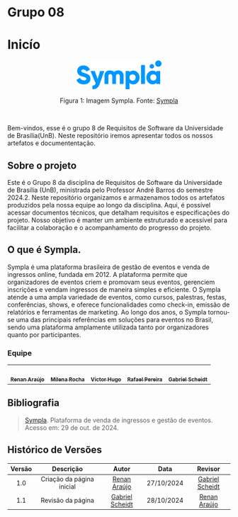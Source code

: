 # Grupo 08

# Inicío 

<div align="center">
    <img src="https://github.com/Requisitos-de-Software/2024.2-Sympla/raw/b62b14865d297c091d1007a6a1009076e999527b/docs/assets/sympla.png" style="width:20vw"/>
    <p> Figura 1: Imagem Sympla. Fonte: <a href="https://www.sympla.com.br/">Sympla</a></p> 
</div>

<br>

<p style="text-align: center;">

Bem-vindos, esse é o grupo 8 de Requisitos de Software da Universidade de Brasília(UnB). Neste repositório iremos apresentar todos os nossos artefatos e documententação.
</p>

## Sobre o projeto

Este é o Grupo 8 da disciplina de Requisitos de Software da Universidade de Brasília (UnB), ministrada pelo Professor André Barros do semestre 2024.2. Neste repositório organizamos e armazenamos todos os artefatos produzidos pela nossa equipe ao longo da disciplina. Aqui, é possível acessar documentos técnicos, que detalham requisitos e especificações do projeto. Nosso objetivo é manter um ambiente estruturado e acessível para facilitar a colaboração e o acompanhamento do progresso do projeto.

## O que é Sympla.

Sympla é uma plataforma brasileira de gestão de eventos e venda de ingressos online, fundada em 2012. A plataforma permite que organizadores de eventos criem e promovam seus eventos, gerenciem inscrições e vendam ingressos de maneira simples e eficiente. O Sympla atende a uma ampla variedade de eventos, como cursos, palestras, festas, conferências, shows, e oferece funcionalidades como check-in, emissão de relatórios e ferramentas de marketing. Ao longo dos anos, o Sympla tornou-se uma das principais referências em soluções para eventos no Brasil, sendo uma plataforma amplamente utilizada tanto por organizadores quanto por participantes.



### **Equipe**
<table>
  <tr>
     <td align="center"><a href="https://github.com/renantfm4"><img style="border-radius: 50%;" src="https://avatars.githubusercontent.com/u/111506459?v=4" width="150px;" alt=""/><br /><sub><b>Renan Araújo</b></sub></a><br />
    <td align="center"><a href="https://github.com/MilenaFRocha"><img style="border-radius: 50%;" src="https://avatars.githubusercontent.com/u/104432227?v=4" width="150px;" alt=""/><br /><sub><b>Milena Rocha</b></sub></a><br />
    <td align="center"><a href="https://github.com/VHbernardes"><img style="border-radius: 50%;" src="https://avatars.githubusercontent.com/u/151786821?v=4" width="150px;" alt=""/><br /><sub><b>Victor Hugo</b></sub></a><br />
    <td align="center"><a href="https://github.com/rafgpereira"><img style="border-radius: 50%;" src="https://avatars.githubusercontent.com/u/81361524?v=4" width="150px;" alt=""/><br /><sub><b>Rafael Pereira</b></sub></a><br />
    <td align="center"><a href="https://github.com/Gxaite"><img style="border-radius: 50%;" src="https://avatars.githubusercontent.com/u/111130521?v=4" width="150px;" alt=""/><br /><sub><b>Gabriel Scheidt</b></sub></a><br />

</tr>
</table>

## **Bibliografia**

> <a id="FRM1" href="#anchor_1"></a> [Sympla](https://www.sympla.com.br/). Plataforma de venda de ingressos e gestão de eventos. Acesso em: 29 de out. de 2024.

## Histórico de Versões


| Versão |          Descrição              |     Autor      |      Data      |   Revisor     |  
|:------:|:-------------------------------:|:--------------:|:--------------:|:-------------:|
|  1.0   | Criação da página inicial | [Renan Araújo](https://github.com/renantfm4) | 27/10/2024   | [Gabriel Scheidt](https://github.com/Gxaite) |
|  1.1   | Revisão da página| [Gabriel Scheidt](https://github.com/Gxaite) | 28/10/2024   | [Renan Araújo](https://github.com/renantfm4)|


